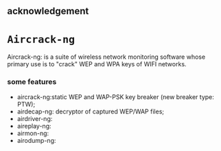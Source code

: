 ## acknowledgement
# `Aircrack-ng`
Aircrack-ng: is a suite of wireless network monitoring software whose primary use is to "crack" WEP and WPA keys of WIFI networks.

### some features
* aircrack-ng:static WEP and WAP-PSK key breaker (new breaker type: PTW);
* airdecap-ng: decryptor of captured WEP/WAP files;
* airdriver-ng:
* aireplay-ng:
* airmon-ng:
* airodump-ng: